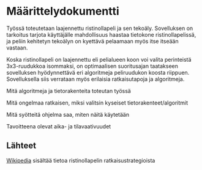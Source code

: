 # Määrittelydokumentti

Työssä toteutetaan laajennettu ristinollapeli ja sen tekoäly. Sovelluksen on tarkoitus tarjota käyttäjälle mahdollisuus haastaa tietokone ristinollapelissä, ja peliin kehitetyn tekoälyn on kyettävä pelaamaan myös itse itseään vastaan.

Koska ristinollapeli on laajennettu eli pelialueen koon voi valita perinteistä 3x3-ruudukkoa isommaksi, on optimaalisen suoritusajan taatakseen sovelluksen hyödynnettävä eri algoritmeja peliruudukon koosta riippuen. Sovelluksella siis verrataan myös erilaisia ratkaisutapoja ja algoritmeja.

Mitä algoritmeja ja tietorakenteita toteutan työssä

Mitä ongelmaa ratkaisen, miksi valitsin kyseiset tietorakenteet/algoritmit

Mitä syötteitä ohjelma saa, miten näitä käytetään

Tavoitteena olevat aika- ja tilavaativuudet

## Lähteet
[Wikipedia](https://en.wikipedia.org/wiki/Tic-tac-toe) sisältää tietoa ristinollapelin ratkaisustrategioista
